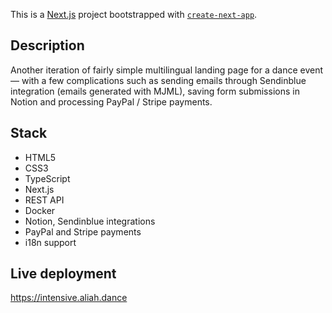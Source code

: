This is a [Next.js](https://nextjs.org/) project bootstrapped with [`create-next-app`](https://github.com/vercel/next.js/tree/canary/packages/create-next-app).

## Description

Another iteration of fairly simple multilingual landing page for a dance event — with a few complications such as sending emails through Sendinblue integration (emails generated with MJML), saving form submissions in Notion and processing PayPal / Stripe payments.

## Stack

- HTML5
- CSS3
- TypeScript
- Next.js
- REST API
- Docker
- Notion, Sendinblue integrations
- PayPal and Stripe payments
- i18n support

## Live deployment
https://intensive.aliah.dance
